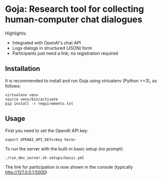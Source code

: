 # Goja: Research tool for collecting human-computer chat dialogues
Highlights:
- Integrated with OpenAI's chat API
- Logs dialogs in structured (JSON) form
- Participants just need a link; no registration required

## Installation
It is recommended to install and run Goja using virtualenv (Python >=3), as follows:

```
virtualenv venv
source venv/bin/activate
pip install -r requirements.txt
```

## Usage
First you need to set the OpenAI API key:
```
export OPENAI_API_KEY=<key here>
```

To run the server with the built-in basic setup (no prompt):
```
./run_dev_server.sh setups/basic.yml
```

The link for participation is now shown in the console (typically http://127.0.0.1:5000)
